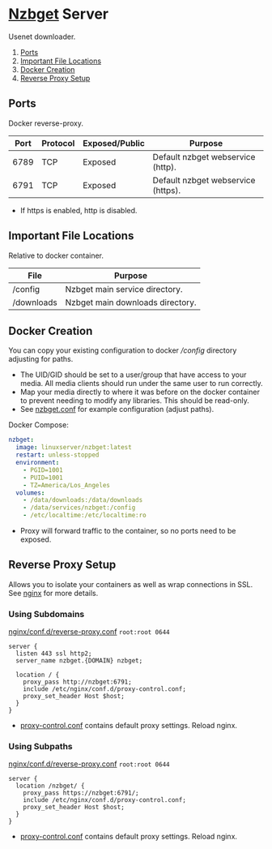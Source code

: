 [Nzbget][sy] Server
===================
Usenet downloader.

1. [Ports](#ports)
1. [Important File Locations](#important-file-locations)
1. [Docker Creation](#docker-creation)
1. [Reverse Proxy Setup](#reverse-proxy-setup)

Ports
-----
Docker reverse-proxy.

| Port | Protocol | Exposed/Public | Purpose                            |
|------|----------|----------------|------------------------------------|
| 6789 | TCP      | Exposed        | Default nzbget webservice (http).  |
| 6791 | TCP      | Exposed        | Default nzbget webservice (https). |
* If https is enabled, http is disabled.

Important File Locations
------------------------
Relative to docker container.

| File       | Purpose                          |
|------------|----------------------------------|
| /config    | Nzbget main service directory.   |
| /downloads | Nzbget main downloads directory. |

Docker Creation
---------------
You can copy your existing configuration to docker _/config_ directory
adjusting for paths.

* The UID/GID should be set to a user/group that have access to your media. All
  media clients should run under the same user to run correctly.
* Map your media directly to where it was before on the docker container to
  prevent needing to modify any libraries. This should be read-only.
* See [nzbget.conf][af] for example configuration (adjust paths).

Docker Compose:
```yaml
nzbget:
  image: linuxserver/nzbget:latest
  restart: unless-stopped
  environment:
    - PGID=1001
    - PUID=1001
    - TZ=America/Los_Angeles
  volumes:
    - /data/downloads:/data/downloads
    - /data/services/nzbget:/config
    - /etc/localtime:/etc/localtime:ro
```
* Proxy will forward traffic to the container, so no ports need to be exposed.

Reverse Proxy Setup
-------------------
Allows you to isolate your containers as well as wrap connections in SSL. See
[nginx][refc8] for more details.

### Using Subdomains
[nginx/conf.d/reverse-proxy.conf][ui] `root:root 0644`
```nginx
server {
  listen 443 ssl http2;
  server_name nzbget.{DOMAIN} nzbget;

  location / {
    proxy_pass http://nzbget:6791;
    include /etc/nginx/conf.d/proxy-control.conf;
    proxy_set_header Host $host;
  }
}
```
* [proxy-control.conf][refjk] contains default proxy settings. Reload nginx.

### Using Subpaths
[nginx/conf.d/reverse-proxy.conf][ui] `root:root 0644`
```nginx
server {
  location /nzbget/ {
    proxy_pass https://nzbget:6791/;
    include /etc/nginx/conf.d/proxy-control.conf;
    proxy_set_header Host $host;
  }
}
```
* [proxy-control.conf][refjk] contains default proxy settings. Reload nginx.

[sy]: https://hub.docker.com/r/linuxserver/nzbget/
[ui]: https://nzbget.net/behind-other-web-server
[af]: nzbget.conf

[refjk]: ../nginx/proxy-control.conf
[refc8]: ../nginx/README.md